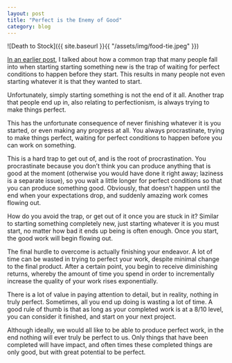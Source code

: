 ```yaml
---
layout: post
title: "Perfect is the Enemy of Good"
category: blog
---
```


![Death to Stock]({{ site.baseurl }}{{ "/assets/img/food-tie.jpeg" }})

[In an earlier post](https://medium.com/@LeNPaul/avoiding-the-perfection-trap-64de769aa602), I talked about how a common trap that many people fall into when starting starting something new is the trap of waiting for perfect conditions to happen before they start. This results in many people not even starting whatever it is that they wanted to start.

Unfortunately, simply starting something is not the end of it all. Another trap that people end up in, also relating to perfectionism, is always trying to make things perfect.

This has the unfortunate consequence of never finishing whatever it is you started, or even making any progress at all. You always procrastinate, trying to make things perfect, waiting for perfect conditions to happen before you can work on something.

This is a hard trap to get out of, and is the root of procrastination. You procrastinate because you don’t think you can produce anything that is good at the moment (otherwise you would have done it right away; laziness is a separate issue), so you wait a little longer for perfect conditions so that you can produce something good. Obviously, that doesn’t happen until the end when your expectations drop, and suddenly amazing work comes flowing out.

How do you avoid the trap, or get out of it once you are stuck in it? Similar to starting something completely new, just starting whatever it is you must start, no matter how bad it ends up being is often enough. Once you start, the good work will begin flowing out.

The final hurdle to overcome is actually finishing your endeavor. A lot of time can be wasted in trying to perfect your work, despite minimal change to the final product. After a certain point, you begin to receive diminishing returns, whereby the amount of time you spend in order to incrementally increase the quality of your work rises exponentially.

There is a lot of value in paying attention to detail, but in reality, nothing in truly perfect. Sometimes, all you end up doing is wasting a lot of time. A good rule of thumb is that as long as your completed work is at a 8/10 level, you can consider it finished, and start on your next project.

Although ideally, we would all like to be able to produce perfect work, in the end nothing will ever truly be perfect to us. Only things that have been completed will have impact, and often times these completed things are only good, but with great potential to be perfect.
